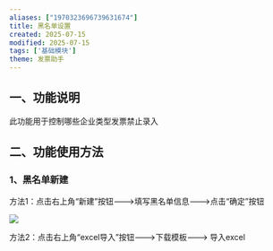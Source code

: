 ```yaml
---
aliases: ["1970323696739631674"]
title: 黑名单设置
created: 2025-07-15
modified: 2025-07-15
tags: ['基础模块']
theme: 发票助手
---
```


## 一、功能说明

此功能用于控制哪些企业类型发票禁止录入

## 二、功能使用方法

### 1、黑名单新建

方法1：点击右上角“新建”按钮--->填写黑名单信息--->点击“确定”按钮

![](https://myhelpdoc.oss-cn-heyuan.aliyuncs.com/mdimages/4f141ffc39c74127eb21ac13bc91f99a.jpg)

方法2：点击右上角“excel导入”按钮--->下载模板---> 导入excel

